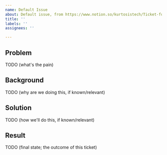 ```yaml
---
name: Default Issue
about: Default issue, from https://www.notion.so/kurtosistech/Ticket-format-8588b73d30e042489458acc9695756c1
title: ''
labels: ''
assignees: ''

---
```


<!-- from https://www.notion.so/kurtosistech/Ticket-format-8588b73d30e042489458acc9695756c1 -->
<!-- Example issue: https://github.com/kurtosis-tech/kurtosis/issues/828 -->
<!-- NOTE: not all issues merit the time to fill these! -->

## Problem
TODO (what's the pain)

## Background
TODO (why are we doing this, if known/relevant)

## Solution
TODO (how we'll do this, if known/relevant)

## Result
TODO (final state; the outcome of this ticket)
